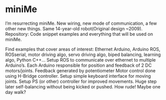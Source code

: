 # miniMe

I’m resurrecting miniMe. New wiring, new mode of communication, a few other new things. Same 14-year-old robot(Original design ~2009).
Repository: Code snippet examples and everything that will be used on miniMe.

Find examples that cover areas of interest: Ethernet Arduino, Arduino ROS, ROSserial, motor driving algo, servo driving algo, biped balancing, learning algo, Python C++…
Setup ROS to communicate over ethernet to multiple Arduino’s.
Each Arduino responsible for position and feedback of 2 DC motors/joints.
Feedback generated by potentiometer
Motor control done using H-Bridge controller.
Setup simple keyboard interface for moving joints.
Setup PS (or other) controller for improved movements.
Huge step later self-balancing without being kicked or pushed. How rude!
Maybe one day walk?

